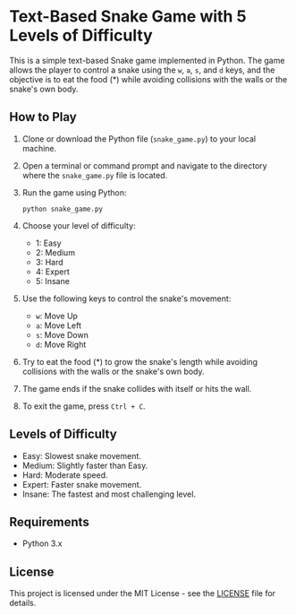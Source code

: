 
# Text-Based Snake Game with 5 Levels of Difficulty


This is a simple text-based Snake game implemented in Python. The game allows the player to control a snake using the `w`, `a`, `s`, and `d` keys, and the objective is to eat the food (*) while avoiding collisions with the walls or the snake's own body.

## How to Play

1. Clone or download the Python file (`snake_game.py`) to your local machine.

2. Open a terminal or command prompt and navigate to the directory where the `snake_game.py` file is located.

3. Run the game using Python:

   ```
   python snake_game.py
   ```

4. Choose your level of difficulty:
   - 1: Easy
   - 2: Medium
   - 3: Hard
   - 4: Expert
   - 5: Insane

5. Use the following keys to control the snake's movement:
   - `w`: Move Up
   - `a`: Move Left
   - `s`: Move Down
   - `d`: Move Right

6. Try to eat the food (*) to grow the snake's length while avoiding collisions with the walls or the snake's own body.

7. The game ends if the snake collides with itself or hits the wall.

8. To exit the game, press `Ctrl + C`.

## Levels of Difficulty

- Easy: Slowest snake movement.
- Medium: Slightly faster than Easy.
- Hard: Moderate speed.
- Expert: Faster snake movement.
- Insane: The fastest and most challenging level.

## Requirements

- Python 3.x

## License

This project is licensed under the MIT License - see the [LICENSE](LICENSE) file for details.

